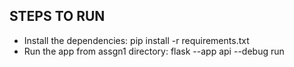 ## STEPS TO RUN

- Install the dependencies: pip install -r requirements.txt
- Run the app from assgn1 directory: flask --app api --debug run

